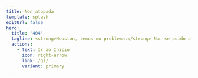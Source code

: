 ```yaml
---
title: Non atopada
template: splash
editUrl: false
hero:
  title: '404'
  tagline: <strong>Houston, temos un problema.</strong> Non se puido atopar esa paxina.<br>Verifica a URL ou tenta usar a barra de busca.
  actions:
    - text: Ir ao Inicio
      icon: right-arrow
      link: /gl/
      variant: primary
---
```

